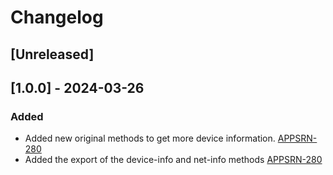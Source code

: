 # Changelog

## [Unreleased]

## [1.0.0] - 2024-03-26

### Added

- Added new original methods to get more device information. [APPSRN-280](https://janiscommerce.atlassian.net/browse/APPSRN-280)
- Added the export of the device-info and net-info methods [APPSRN-280](https://janiscommerce.atlassian.net/browse/APPSRN-280)